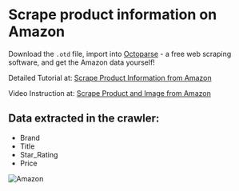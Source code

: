 # Scrape product information on Amazon
Download the `.otd` file, import into [Octoparse](https://www.octoparse.com/) - a free web scraping software, and get the Amazon data yourself!

Detailed Tutorial at: [Scrape Product Information from Amazon](https://www.octoparse.com/tutorial-7/scrape-product-information-from-amazon)

Video Instruction at: [Scrape Product and Image from Amazon](https://youtu.be/vEGFe6shbac)


## Data extracted in the crawler: <br>
 * Brand
 * Title
 * Star_Rating
 * Price

![Amazon](https://www.octoparse.com/media/5431/amazon-data-extracted.png)
